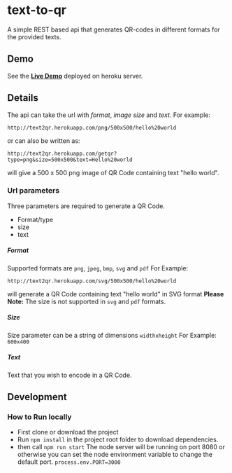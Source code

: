 # text-to-qr
A simple REST based api that generates QR-codes in different formats for the provided texts. 

## Demo
See the **[Live Demo](http://text2qr.herokuapp.com/png/500x500/hello%20world)** deployed on heroku server.

## Details
The api can take the url with _format_, _image size_ and _text_.
For example:
```
http://text2qr.herokuapp.com/png/500x500/hello%20world
```
or can also be written as:
```
http://text2qr.herokuapp.com/getqr?type=png&size=500x500&text=Hello%20world
```
will give a 500 x 500 png image of QR Code containing text "hello world".

### Url parameters

Three parameters are required to generate a QR Code.
* Format/type
* size
* text

##### Format
Supported formats are `png`, `jpeg`, `bmp`, `svg` and `pdf`
For Example:
```
http://text2qr.herokuapp.com/svg/500x500/hello%20world
```
will generate a QR Code containing text "hello world" in SVG format
**Please Note:** The size is not supported in `svg` and `pdf` formats.

##### Size
Size parameter can be a string of dimensions `widthxheight`
For Example: `600x400`

##### Text
Text that you wish to encode in a QR Code.

## Development
### How to Run locally
* First clone or download the project
* Run `npm install` in the project root folder to download dependencies.
* then call `npm run start`
The node server will be running on port 8080 or otherwise you can set the node environment variable to change the default port.
`process.env.PORT=3000`